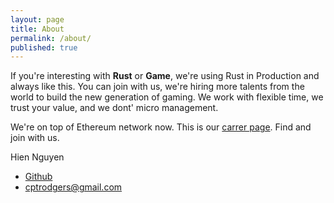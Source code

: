 ```yaml
---
layout: page
title: About
permalink: /about/
published: true
---
```


If you're interesting with **Rust** or **Game**, we're using Rust in Production and always like this. You can join with us, we're hiring more talents from the world to build the new generation of gaming. We work with flexible time, we trust your value, and we dont' micro management.

We're on top of Ethereum network now. This is our [carrer page](https://skymavis.com/careers). Find and join with us.


Hien Nguyen
+ [Github](https://github.com/cptrodgers)
+ cptrodgers@gmail.com
